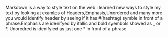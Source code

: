 Markdown is a way to style text on the web i learned new ways to style my text by looking at examlps of Headers,Emphasis,Unordered and many more you would identify header by seeing if it has #(hashtag) symble in front of a phrase.Emphasis are idenifyed by itallic and bold syembols showed as _ or *. Unoredred is idenifyied as just one * in front of a phrase.

